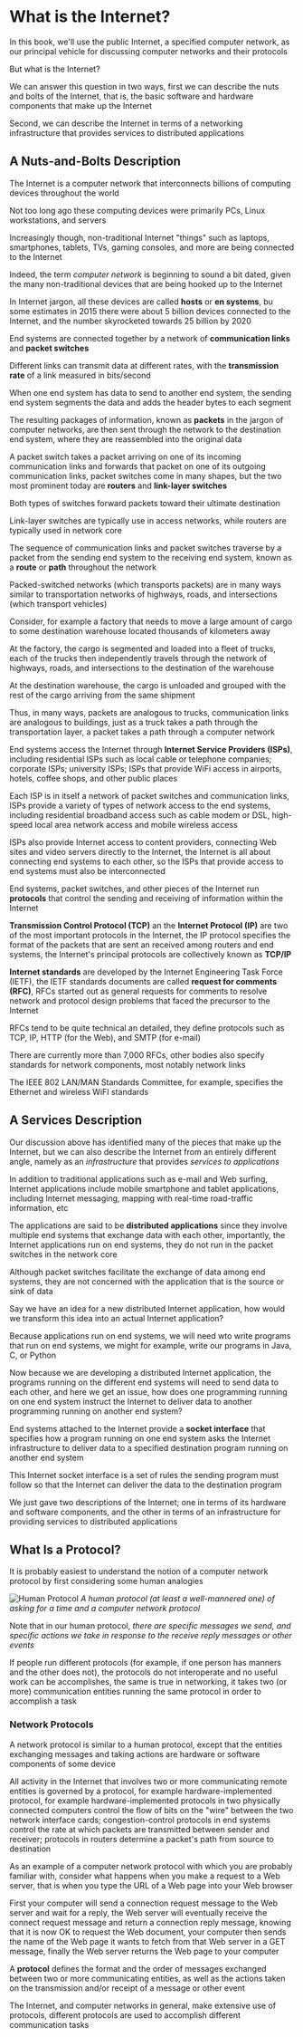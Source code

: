 # What is the Internet?
In this book, we'll use the public Internet, a specified computer network, as our principal vehicle for discussing computer networks and their protocols

But what is the Internet?

We can answer this question in two ways, first we can describe the nuts and bolts of the Internet, that is, the basic software and hardware components that make up the Internet

Second, we can describe the Internet in terms of a networking infrastructure that provides services to distributed applications

## A Nuts-and-Bolts Description
The Internet is a computer network that interconnects billions of computing devices throughout the world

Not too long ago these computing devices were primarily PCs, Linux workstations, and servers

Increasingly though, non-traditional Internet "things" such as laptops, smartphones, tablets, TVs, gaming consoles, and more are being connected to the Internet

Indeed, the term *computer network* is beginning to sound a bit dated, given the many non-traditional devices that are being hooked up to the Internet

In Internet jargon, all these devices are called **hosts** or **en systems**, bu some estimates in 2015 there were about 5 billion devices connected to the Internet, and the number skyrocketed towards 25 billion by 2020

End systems are connected together by a network of **communication links** and **packet switches**

Different links can transmit data at different rates, with the **transmission rate** of a link measured in bits/second

When one end system has data to send to another end system, the sending end system segments the data and adds the header bytes to each segment

The resulting packages of information, known as **packets** in the jargon of computer networks, are then sent through the network to the destination end system, where they are reassembled into the original data

A packet switch takes a packet arriving on one of its incoming communication links and forwards that packet on one of its outgoing communication links, packet switches come in many shapes, but the two most prominent today are **routers** and **link-layer switches**

Both types of switches forward packets toward their ultimate destination

Link-layer switches are typically use in access networks, while routers are typically used in network core

The sequence of communication links and packet switches traverse by a packet from the sending end system to the receiving end system, known as a **route** or **path** throughout the network

Packed-switched networks (which transports packets) are in many ways similar to transportation networks of highways, roads, and intersections (which transport vehicles)

Consider, for example a factory that needs to move a large amount of cargo to some destination warehouse located thousands of kilometers away

At the factory, the cargo is segmented and loaded into a fleet of trucks, each of the trucks then independently travels through the network of highways, roads, and intersections to the destination of the warehouse

At the destination warehouse, the cargo is unloaded and grouped with the rest of the cargo arriving from the same shipment

Thus, in many ways, packets are analogous to trucks, communication links are analogous to buildings, just as a truck takes a path through the transportation layer, a packet takes a path through a computer network

End systems access the Internet through **Internet Service Providers (ISPs)**, including residential ISPs such as local cable or telephone companies; corporate ISPs; university ISPs; ISPs that provide WiFi access in airports, hotels, coffee shops, and other public places

Each ISP is in itself a network of packet switches and communication links, ISPs provide a variety of types of network access to the end systems, including residential broadband access such as cable modem or DSL, high-speed local area network access and mobile wireless access

ISPs also provide Internet access to content providers, connecting Web sites and video servers directly to the Internet, the Internet is all about connecting end systems to each other, so the ISPs that provide access to end systems must also be interconnected

End systems, packet switches, and other pieces of the Internet run **protocols** that control the sending and receiving of information within the Internet

**Transmission Control Protocol (TCP)** an the **Internet Protocol (IP)** are two of the most important protocols in the Internet, the IP protocol specifies the format of the packets that are sent an received among routers and end systems, the Internet's principal protocols are collectively known as **TCP/IP**

**Internet standards** are developed by the Internet Engineering Task Force (IETF), the IETF standards documents are called **request for comments (RFC)**, RFCs started out as general requests for comments to resolve network and protocol design problems that faced the precursor to the Internet

RFCs tend to be quite technical an detailed, they define protocols such as TCP, IP, HTTP (for the Web), and SMTP (for e-mail)

There are currently more than 7,000 RFCs, other bodies also specify standards for network components, most notably network links

The IEEE 802 LAN/MAN Standards Committee, for example, specifies the Ethernet and wireless WiFI standards

## A Services Description
Our discussion above has identified many of the pieces that make up the Internet, but we can also describe the Internet from an entirely different angle, namely as an *infrastructure* that provides *services to applications*

In addition to traditional applications such as e-mail and Web surfing, Internet applications include mobile smartphone and tablet applications, including Internet messaging, mapping with real-time road-traffic information, etc

The applications are said to be **distributed applications** since they involve multiple end systems that exchange data with each other, importantly, the Internet applications run on end systems, they do not run in the packet switches in the network core

Although packet switches facilitate the exchange of data among end systems, they are not concerned with the application that is the source or sink of data

Say we have an idea for a new distributed Internet application, how would we transform this idea into an actual Internet application?

Because applications run on end systems, we will need wto write programs that run on end systems, we might for example, write our programs in Java, C, or Python

Now because we are developing a distributed Internet application, the programs running on the different end systems will need to send data to each other, and here we get an issue, how does one programming running on one end system instruct the Internet to deliver data to another programming running on another end system?

End systems attached to the Internet provide a **socket interface** that specifies how a program running on one end system asks the Internet infrastructure to deliver data to a specified destination program running on another end system

This Internet socket interface is a set of rules the sending program must follow so that the Internet can deliver the data to the destination program

We just gave two descriptions of the Internet; one in terms of its hardware and software components, and the other in terms of an infrastructure for providing services to distributed applications

## What Is a Protocol?
It is probably easiest to understand the notion of a computer network protocol by first considering some human analogies

![Human Protocol](<photos/human_protocol.png>)
*A human protocol (at least a well-mannered one) of asking for a time and a computer network protocol*

Note that in our human protocol, *there are specific messages we send, and specific actions we take in response to the receive reply messages or other events*

If people run different protocols (for example, if one person has manners and the other does not), the protocols do not interoperate and no useful work can be accomplishes, the same is true in networking, it takes two (or more) communication entities running the same protocol in order to accomplish a task

### Network Protocols
A network protocol is similar to a human protocol, except that the entities exchanging messages and taking actions are hardware or software components of some device

All activity in the Internet that involves two or more communicating remote entities is governed by a protocol, for example hardware-implemented protocol, for example hardware-implemented protocols in two physically connected computers control the flow of bits on the "wire" between the two network interface cards; congestion-control protocols in end systems control the rate at which packets are transmitted between sender and receiver; protocols in routers determine a packet's path from source to destination

As an example of a computer network protocol with which you are probably familiar with, consider what happens when you make a request to a Web server, that is when you type the URL of a Web page into your Web browser

First your computer will send a connection request message to the Web server and wait for a reply, the Web server will eventually receive the connect request message and return a connection reply message, knowing that it is now OK to request the Web document, your computer then sends the name of the Web page it wants to fetch from that Web server in a GET message, finally the Web server returns the Web page to your computer

A **protocol** defines the format and the order of messages exchanged between two or more communicating entities, as well as the actions taken on the transmission and/or receipt of a message or other event

The Internet, and computer networks in general, make extensive use of protocols, different protocols are used to accomplish different communication tasks